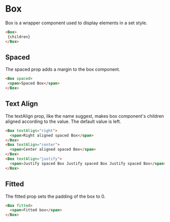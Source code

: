 # Box

Box is a wrapper component used to display elements in a set style.

```html
<Box>
 {children}
</Box>
```

## Spaced

The spaced prop adds a margin to the box component.

```html
<Box spaced>
 <span>Spaced Box</span>
</Box>
```

## Text Align

The textAlign prop, like the name suggest, makes box component's children
aligned according to the value. The default value is left.

```html
<Box textAlign="right">
  <span>Right aligned spaced Box</span>
</Box>
<Box textAlign="center">
  <span>Center aligned spaced Box</span>
</Box>
<Box textAlign="justify">
  <span>Justify spaced Box Justify spaced Box Justify spaced Box</span>
</Box>
```

## Fitted

The fitted prop sets the padding of the box to 0.

```html
<Box fitted>
  <span>Fitted box</span>
</Box>
```
